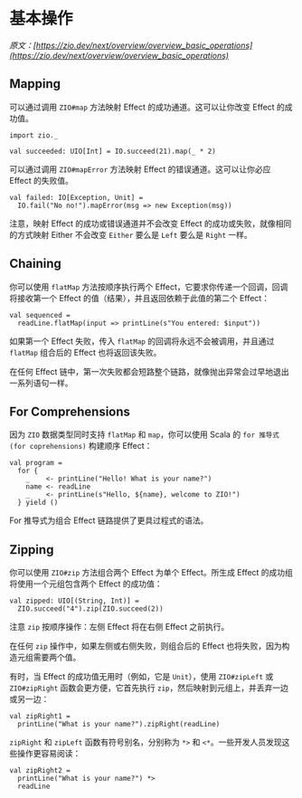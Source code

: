 # 基本操作

*原文：[https://zio.dev/next/overview/overview_basic_operations](https://zio.dev/next/overview/overview_basic_operations)*

## Mapping

可以通过调用 `ZIO#map` 方法映射 Effect 的成功通道。这可以让你改变 Effect 的成功值。
```
import zio._

val succeeded: UIO[Int] = IO.succeed(21).map(_ * 2)
```

可以通过调用 `ZIO#mapError` 方法映射 Effect 的错误通道。这可以让你必应 Effect 的失败值。
```
val failed: IO[Exception, Unit] = 
  IO.fail("No no!").mapError(msg => new Exception(msg))
```

注意，映射 Effect 的成功或错误通道并不会改变 Effect 的成功或失败，就像相同的方式映射 Either 不会改变 `Either` 要么是 `Left` 要么是 `Right` 一样。

## Chaining

你可以使用 `flatMap` 方法按顺序执行两个 Effect，它要求你传递一个回调，回调将接收第一个 Effect 的值（结果），并且返回依赖于此值的第二个 Effect：
```
val sequenced = 
  readLine.flatMap(input => printLine(s"You entered: $input"))
```

如果第一个 Effect 失败，传入 `flatMap` 的回调将永远不会被调用，并且通过 `flatMap` 组合后的 Effect 也将返回该失败。

在任何 Effect 链中，第一次失败都会短路整个链路，就像抛出异常会过早地退出一系列语句一样。

## For Comprehensions

因为 `ZIO` 数据类型同时支持 `flatMap` 和 `map`，你可以使用 Scala 的 `for 推导式(for coprehensions)` 构建顺序 Effect：
```
val program = 
  for {
    _    <- printLine("Hello! What is your name?")
    name <- readLine
    _    <- printLine(s"Hello, ${name}, welcome to ZIO!")
  } yield ()
```

For 推导式为组合 Effect 链路提供了更具过程式的语法。

## Zipping

你可以使用 `ZIO#zip` 方法组合两个 Effect 为单个 Effect。所生成 Effect 的成功组将使用一个元组包含两个 Effect 的成功值：
```
val zipped: UIO[(String, Int)] = 
  ZIO.succeed("4").zip(ZIO.succeed(2))
```

注意 `zip` 按顺序操作：左侧 Effect 将在右侧 Effect 之前执行。

在任何 `zip` 操作中，如果左侧或右侧失败，则组合后的 Effect 也将失败，因为构造元组需要两个值。

有时，当 Effect 的成功值无用时（例如，它是 `Unit`），使用 `ZIO#zipLeft` 或 `ZIO#zipRight` 函数会更方便，它首先执行 `zip`，然后映射到元组上，并丢弃一边或另一边：
```
val zipRight1 = 
  printLine("What is your name?").zipRight(readLine)
```

`zipRight` 和 `zipLeft` 函数有符号别名，分别称为 `*>` 和 `<*`。一些开发人员发现这些操作更容易阅读：
```
val zipRight2 = 
  printLine("What is your name?") *>
  readLine
```

